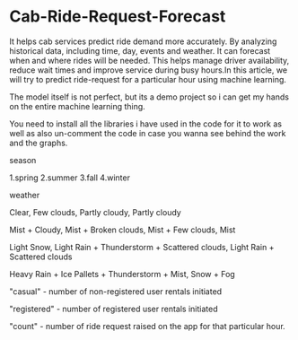 # Cab-Ride-Request-Forecast
It helps cab services predict ride demand more accurately. By analyzing historical data, including time, day, events and weather. It can forecast when and where rides will be needed. This helps manage driver availability, reduce wait times and improve service during busy hours.In this article, we will try to predict ride-request for a particular hour using machine learning.

The model itself is not perfect, but its a demo project so i can get my hands on the entire machine learning thing.

You need to install all the libraries i have used in the code for it to work as well as also un-comment the code in case you wanna see behind the work and the graphs.

season

1.spring
2.summer
3.fall
4.winter

weather

Clear, Few clouds, Partly cloudy, Partly cloudy

Mist + Cloudy, Mist + Broken clouds, Mist + Few clouds, Mist

Light Snow, Light Rain + Thunderstorm + Scattered clouds, Light Rain + Scattered clouds

Heavy Rain + Ice Pallets + Thunderstorm + Mist, Snow + Fog

"casual" - number of non-registered user rentals initiated

"registered" - number of registered user rentals initiated

"count" - number of ride request raised on the app for that particular hour.
